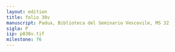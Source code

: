 ```yaml
---
layout: edition
title: folio 38v
manuscript: Padua, Biblioteca del Seminario Vescovile, MS 32
sigla: P
iip: p038v.tif
milestone: 76
---
```

